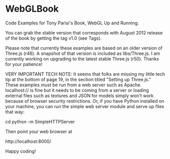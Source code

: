 WebGLBook
=========

Code Examples for Tony Parisi's Book, WebGL Up and Running.

You can grab the stable version that corresponds with August 2012 release of the book by getting the tag v1.0 (see Tags).

Please note that currently these examples are based on an older version of Three.js (r46). A snapshot of that 
version is included as libs/Three.js. I am currently working on upgrading to the latest stable Three.js (r50). Thanks
for your patience!

VERY IMPORTANT TECH NOTE: It seems that folks are missing my little tech tip at the bottom of page 19,
in the section titled "Setting up Three.js." These examples *must* be run from a web server such as 
Apache. localhost:// is fine but it needs to be coming from a server or loading external files such as 
textures and JSON for models simply won't work because of browser security restrictions. Or, if you have
Python installed on your machine, you can run the simple web server module and serve up files that way:

cd <path to the example files>
python -m SimpleHTTPServer

Then point your web browser at

http://localhost:8000/

Happy coding!
